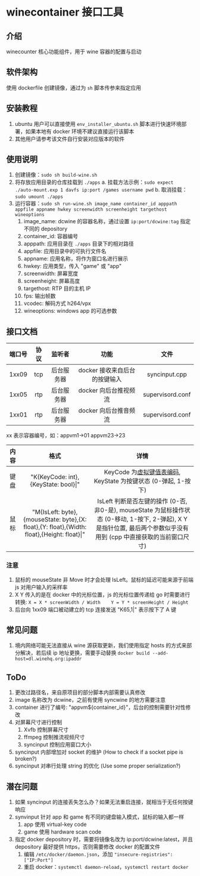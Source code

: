 # winecontainer 接口工具

## 介绍

winecounter 核心功能组件，用于 wine 容器的配置与启动

## 软件架构

使用 dockerfile 创建镜像，通过为 `sh` 脚本传参来指定应用

## 安装教程

1. ubuntu 用户可以直接使用 `env_installer_ubuntu.sh` 脚本进行快速环境部署，如果本地有 docker 环境不建议直接运行该脚本
2. 其他用户请参考该文件自行安装对应版本的软件

## 使用说明

1. 创建镜像：`sudo sh build-wine.sh`
2. 将存放应用目录的仓库挂载到 `./apps`
    a.  挂载方法示例：`sudo expect ./auto-mount.exp 1 davfs ip:port /games username pwd`
    b.  取消挂载：`sudo umount ./apps`
3. 运行容器：`sudo sh run-wine.sh image_name container_id apppath appfile appname hwkey screenwidth screenheight targethost wineoptions`
    1. image_name: dcwine 的容器名称，通过设置 `ip:port/dcwine:tag` 指定不同的 depository
    2. container_id: 容器编号
    3. apppath: 应用目录在 `./apps` 目录下的相对路径
    4. appfile: 应用目录中的可执行文件名
    5. appname: 应用名称，将作为窗口名进行展示
    6. hwkey: 应用类型，传入 "game" 或 "app"
    7. screenwidth: 屏幕宽度
    8. screenheight: 屏幕高度
    9. targethost: RTP 目的主机 IP
    10. fps: 输出帧数
    11. vcodec: 解码方式 h264/vpx
    12. wineoptions: windows app 的可选参数

## 接口文档

| 端口号 | 协议 | 监听者 | 功能 | 文件 |
|  :----:  |  :----:  |  :----:  |  :----:  | :----:  |
| 1xx09 | tcp | 后台服务器 | docker 接收来自后台的按键输入 | syncinput.cpp |
| 1xx05 | rtp | 后台服务器 | docker 向后台推视频流 | supervisord.conf |
| 1xx01 | rtp | 后台服务器 | docker 向后台推音频流 | supervisord.conf |

xx 表示容器编号，如：appvm1->01 appvm23->23

| 内容 | 格式 | 详情 |
|  :----:  |  :----:  |  :----:  |
| 键盘 | "K{KeyCode: int},{KeyState: bool}\|" | KeyCode 为[虚拟键值表编码](https://docs.microsoft.com/en-us/windows/win32/inputdev/virtual-key-codes), KeyState 为按键状态 (0-弹起, 1-按下) |
| 鼠标 | "M{IsLeft: byte},{mouseState: byte},{X: float},{Y: float},{Width: float},{Height: float}\|" | IsLeft 判断是否左键的操作 (0-否, 非0-是), mouseState 为鼠标操作状态 (0-移动, 1-按下, 2-弹起), X Y 是指针位置, 最后两个参数似乎没有用到 (cpp 中直接获取的当前窗口尺寸) |

### 注意

1. 鼠标的 mouseState 非 Move 时才会处理 IsLeft。鼠标的延迟可能来源于前端 js 对用户输入的采样率
2. X Y 传入的是在 docker 中的光标位置，js 的光标位置传递给 go 时需要进行转换: `X = X * screenWidth / Width    Y = Y * screenHeight / Height`
3. 后台向 1xx09 端口被动建立的 tcp 连接发送 "K65,1|" 表示按下了 A 键

## 常见问题

1. 境内网络可能无法直接从 wine 源获取更新，我们使用指定 hosts 的方式来部分解决，若后续 ip 地址更换，需要手动替换 `docker build --add-host=dl.winehq.org:ipaddr` 

## ToDo

1. 更改过路径名，来自原项目的部分脚本内部需要认真修改
2. image 名称改为 dcwine，之前有使用 syncwine 的地方需要注意
3. container 进行了编号: "appvm${container_id}"，后台的控制需要针对性修改
4. 对屏幕尺寸进行控制
   1. Xvfb 控制屏幕尺寸
   2. ffmpeg 控制推流视频尺寸
   3. syncinput 控制应用窗口大小
5. syncinput 内部增加对 socket 的维护 (How to check if a socket pipe is broken?)
6. syncinput 对串行处理 string 的优化 (Use some proper serialization?)

## 潜在问题

1. 如果 syncinput 的连接丢失怎么办？如果无法重启连接，就相当于无任何按键响应
2. synvinput 针对 app 和 game 有不同的键盘输入模式，鼠标的输入都一样
   1. app 使用 virtual-key code
   2. game 使用 hardware scan code
3. 指定 docker depository 时，需要将镜像名改为 ip:port/dcwine:latest，并且 depository 最好提供 https，否则需要修改 docker 的配置文件
   1. 编辑 `/etc/docker/daemon.json`，添加 `"insecure-registries":["IP:Port"] `
   2. 重启 docker：`systemctl daemon-reload`，`systemctl restart docker`